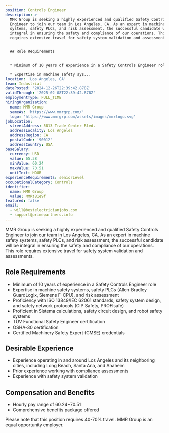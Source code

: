 ```yaml
---
position: Controls Engineer
description: >-
  MMR Group is seeking a highly experienced and qualified Safety Controls
  Engineer to join our team in Los Angeles, CA. As an expert in machine safety
  systems, safety PLCs, and risk assessment, the successful candidate will be
  integral in ensuring the safety and compliance of our operations. This role
  requires extensive travel for safety system validation and assessments.


  ## Role Requirements


  * Minimum of 10 years of experience in a Safety Controls Engineer role

  * Expertise in machine safety sys...
location: 'Los Angeles, CA'
team: Industrial
datePosted: '2024-12-26T22:39:42.878Z'
validThrough: '2025-02-08T22:39:42.878Z'
employmentType: FULL_TIME
hiringOrganization:
  name: MMR Group
  sameAs: 'https://www.mmrgrp.com/'
  logo: 'https://www.mmrgrp.com/assets/images/mmrlogo.svg'
jobLocation:
  streetAddress: 5813 Trade Center Blvd.
  addressLocality: Los Angeles
  addressRegion: CA
  postalCode: '90012'
  addressCountry: USA
baseSalary:
  currency: USD
  value: 65.38
  minValue: 60.24
  maxValue: 70.51
  unitText: HOUR
experienceRequirements: seniorLevel
occupationalCategory: Controls
identifier:
  name: MMR Group
  value: MMRt81e9f
featured: false
email:
  - will@bestelectricianjobs.com
  - support@primepartners.info
---
```




MMR Group is seeking a highly experienced and qualified Safety Controls Engineer to join our team in Los Angeles, CA. As an expert in machine safety systems, safety PLCs, and risk assessment, the successful candidate will be integral in ensuring the safety and compliance of our operations. This role requires extensive travel for safety system validation and assessments.

## Role Requirements

* Minimum of 10 years of experience in a Safety Controls Engineer role
* Expertise in machine safety systems, safety PLCs (Allen-Bradley GuardLogix, Siemens F-CPU), and risk assessment
* Proficiency with ISO 13849/IEC 62061 standards, safety system design, and safety network protocols (CIP Safety, PROFIsafe)
* Proficient in Sistema calculations, safety circuit design, and robot safety systems
* TÜV Functional Safety Engineer certification
* OSHA-30 certification
* Certified Machinery Safety Expert (CMSE) credentials

## Desirable Experience

* Experience operating in and around Los Angeles and its neighboring cities, including Long Beach, Santa Ana, and Anaheim
* Prior experience working with compliance assessments
* Experience with safety system validation

## Compensation and Benefits

* Hourly pay range of $60.24-$70.51
* Comprehensive benefits package offered 

Please note that this position requires 40-70% travel. MMR Group is an equal opportunity employer.
